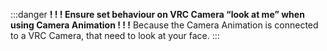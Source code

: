 :::danger
**! ! ! Ensure set behaviour on VRC Camera “look at me” when using Camera Animation ! ! !**
Because the Camera Animation is connected to a VRC Camera, that need to look at your face.
:::